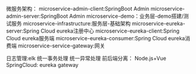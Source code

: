 
微服务架构：
microservice-admin-client:SpringBoot Admin
microservice-admin-server:SpringBoot Admin
microservice-demo：业务层-demo搭建/测试服务
microservice-infrastructure:服务层-基础架构
microservice-eureka-server:Spring Cloud eureka注册中心
microservice-eureka-client:Spring Cloud eureka服务端
microservice-eureka-consumer:Spring Cloud eureka消费端
microservice-service-gateway:网关

日志管理:elk
统一事务处理
统一异常处理
前后端分离：
    Node.js+Vue
SpringCloud:
    eureka
    gateway